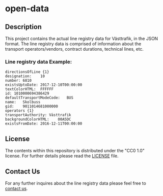 # open-data

## Description

This project contains the actual line registry data for Västtrafik, in the JSON format. The line registry data is comprised of information about the transport operators/vendors, contract durations, technical lines, etc.


### Line registry data Example:

```
directionsOfLine {1}
designation:	10
number:	6810
existsUptoDate:	2017-12-10T00:00:00
textColorHTML:	FFFFFF
id:	1010000694386429
defaultTransportModeCode:	BUS
name:	Skolbuss
gid:	9011014681000000
operators {1}
transportAuthority:	Västtrafik
backgroundColorHTML:	00A5DC
existsFromDate: 2016-12-11T00:00:00
```


## License
The contents within this repository is distributed under the "CC0 1.0" license. 
For further details please read the [LICENSE](https://github.com/vasttrafik/open-data/blob/master/LICENSE) file.

## Contact Us
For any further inquires about the line registry data please feel free to [contact us](mailto:api@Vasttrafik.se).

